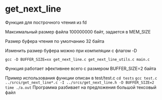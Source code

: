 # get_next_line

Функция для построчного чтения из fd

Максимальный размер файла 100000000 байт, задается в MEM_SIZE

Размер буфера чтения по умолчанию 32 байта

Изменить размер буфера можно при компиляции с флагом -D

```gcc -D BUFFER_SIZE=хх get_next_line.c get_next_line_utils.c main.c```

Функция работает эфективнее всего с размером BUFFER_SIZE=2 байта

Пример использования функции описан в test/test.c
```cd tests```
```gcc test.c ../srcs/get_next_line*.c -I ../srcs/get_next_line.h -D BUFFER_SIZE=2```
```time ./a.out```
Программа разбивает на предложения большой тексовый файл
